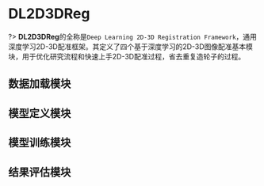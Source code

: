 # DL2D3DReg

?> **DL2D3DReg**的全称是`Deep Learning 2D-3D Registration Framework`，通用深度学习2D-3D配准框架。其定义了四个基于深度学习的2D-3D图像配准基本模块，用于优化研究流程和快速上手2D-3D配准过程，省去重复造轮子的过程。

## 数据加载模块

## 模型定义模块

## 模型训练模块

## 结果评估模块